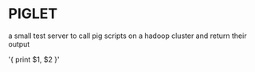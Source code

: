 PIGLET
=====

a small test server to call pig scripts on a hadoop cluster and return their output

'{ print $1, $2 }'